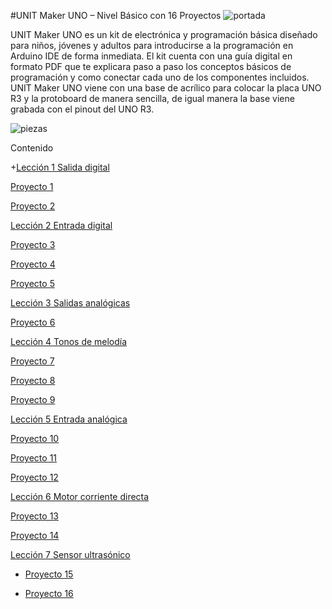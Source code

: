 #UNIT Maker UNO – Nivel Básico con 16 Proyectos
![portada]( https://uelectronics.com/wp-content/uploads/2021/06/AR2671-UNIT-Maker-UNO-V1.jpg )

UNIT Maker UNO es un kit de electrónica y programación básica diseñado para niños, jóvenes y adultos para introducirse a la programación en Arduino IDE de forma inmediata. El kit cuenta con una guía digital en formato PDF que te explicara paso a paso los conceptos básicos de programación y como conectar cada uno de los componentes incluidos. UNIT Maker UNO viene con una base de acrílico para colocar la placa UNO R3 y la protoboard de manera sencilla, de igual manera la base viene grabada con el pinout del UNO R3.

![piezas](https://uelectronics.com/wp-content/uploads/2021/06/AR2671-UNIT-Maker-UNO-.jpg)

Contenido

+[Lección 1 Salida digital](https://github.com/UNIT-Electronics/-UNIT-Maker-UNO-16-Proyectos-/tree/main/Lecci%C3%B3n%201%20Salida%20digital)

[Proyecto 1](https://github.com/UNIT-Electronics/-UNIT-Maker-UNO-16-Proyectos-/tree/main/Lecci%C3%B3n%201%20Salida%20digital)

[Proyecto 2](https://github.com/UNIT-Electronics/-UNIT-Maker-UNO-16-Proyectos-/tree/main/Lecci%C3%B3n%201%20Salida%20digital)

[Lección 2 Entrada digital](https://github.com/UNIT-Electronics/-UNIT-Maker-UNO-16-Proyectos-/tree/main/Lecci%C3%B3n%202%20Entrada%20digital)

[Proyecto 3](https://github.com/UNIT-Electronics/-UNIT-Maker-UNO-16-Proyectos-/tree/main/Lecci%C3%B3n%201%20Salida%20digital)

[Proyecto 4](https://github.com/UNIT-Electronics/-UNIT-Maker-UNO-16-Proyectos-/tree/main/Lecci%C3%B3n%201%20Salida%20digital)

[Proyecto 5](https://github.com/UNIT-Electronics/-UNIT-Maker-UNO-16-Proyectos-/tree/main/Lecci%C3%B3n%201%20Salida%20digital)

[Lección 3 Salidas analógicas](https://github.com/UNIT-Electronics/-UNIT-Maker-UNO-16-Proyectos-/tree/main/Lecci%C3%B3n%203%20Salidas%20anal%C3%B3gicas)

[Proyecto 6](https://github.com/UNIT-Electronics/-UNIT-Maker-UNO-16-Proyectos-/tree/main/Lecci%C3%B3n%201%20Salida%20digital)

[Lección 4 Tonos de melodía](https://github.com/UNIT-Electronics/-UNIT-Maker-UNO-16-Proyectos-/tree/main/Lecci%C3%B3n%204%20Tonos%20de%20melod%C3%ADa)

[Proyecto 7](https://github.com/UNIT-Electronics/-UNIT-Maker-UNO-16-Proyectos-/tree/main/Lecci%C3%B3n%201%20Salida%20digital)

[Proyecto 8](https://github.com/UNIT-Electronics/-UNIT-Maker-UNO-16-Proyectos-/tree/main/Lecci%C3%B3n%201%20Salida%20digital)

[Proyecto 9](https://github.com/UNIT-Electronics/-UNIT-Maker-UNO-16-Proyectos-/tree/main/Lecci%C3%B3n%201%20Salida%20digital)

[Lección 5 Entrada analógica](https://github.com/UNIT-Electronics/-UNIT-Maker-UNO-16-Proyectos-/tree/main/Lecci%C3%B3n%205%20Entrada%20anal%C3%B3gica)

[Proyecto 10](https://github.com/UNIT-Electronics/-UNIT-Maker-UNO-16-Proyectos-/tree/main/Lecci%C3%B3n%201%20Salida%20digital)

[Proyecto 11](https://github.com/UNIT-Electronics/-UNIT-Maker-UNO-16-Proyectos-/tree/main/Lecci%C3%B3n%201%20Salida%20digital)

[Proyecto 12](https://github.com/UNIT-Electronics/-UNIT-Maker-UNO-16-Proyectos-/tree/main/Lecci%C3%B3n%201%20Salida%20digital)

[Lección 6 Motor corriente directa](https://github.com/UNIT-Electronics/-UNIT-Maker-UNO-16-Proyectos-/tree/main/Lecci%C3%B3n%206%20Motor%20corriente%20directa)

[Proyecto 13](https://github.com/UNIT-Electronics/-UNIT-Maker-UNO-16-Proyectos-/tree/main/Lecci%C3%B3n%201%20Salida%20digital)

[Proyecto 14](https://github.com/UNIT-Electronics/-UNIT-Maker-UNO-16-Proyectos-/tree/main/Lecci%C3%B3n%201%20Salida%20digital)

[Lección 7 Sensor ultrasónico](https://github.com/UNIT-Electronics/-UNIT-Maker-UNO-16-Proyectos-/tree/main/Lecci%C3%B3n%207%20Sensor%20ultras%C3%B3nico)

* [Proyecto 15](https://github.com/UNIT-Electronics/-UNIT-Maker-UNO-16-Proyectos-/tree/main/Lecci%C3%B3n%201%20Salida%20digital)

* [Proyecto 16](https://github.com/UNIT-Electronics/-UNIT-Maker-UNO-16-Proyectos-/tree/main/Lecci%C3%B3n%201%20Salida%20digital)
